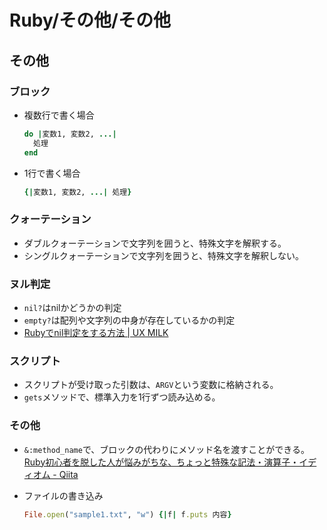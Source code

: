 # Ruby/その他/その他

## その他

### ブロック

- 複数行で書く場合

  ```ruby
  do |変数1, 変数2, ...|
    処理
  end
  ```

- 1行で書く場合

  ```ruby
  {|変数1, 変数2, ...| 処理}
  ```

### クォーテーション

- ダブルクォーテーションで文字列を囲うと、特殊文字を解釈する。
- シングルクォーテーションで文字列を囲うと、特殊文字を解釈しない。

### ヌル判定

- `nil?`はnilかどうかの判定
- `empty?`は配列や文字列の中身が存在しているかの判定
- [Rubyでnil判定をする方法 | UX MILK](https://uxmilk.jp/22595)

### スクリプト

- スクリプトが受け取った引数は、`ARGV`という変数に格納される。
- `gets`メソッドで、標準入力を1行ずつ読み込める。

### その他

- `&:method_name`で、ブロックの代わりにメソッド名を渡すことができる。
  [Ruby初心者を脱した人が悩みがちな、ちょっと特殊な記法・演算子・イディオム - Qiita](https://qiita.com/nashirox/items/0c885edf7d78fd5a83f1)

- ファイルの書き込み

  ```ruby
  File.open("sample1.txt", "w") {|f| f.puts 内容}
  ```
